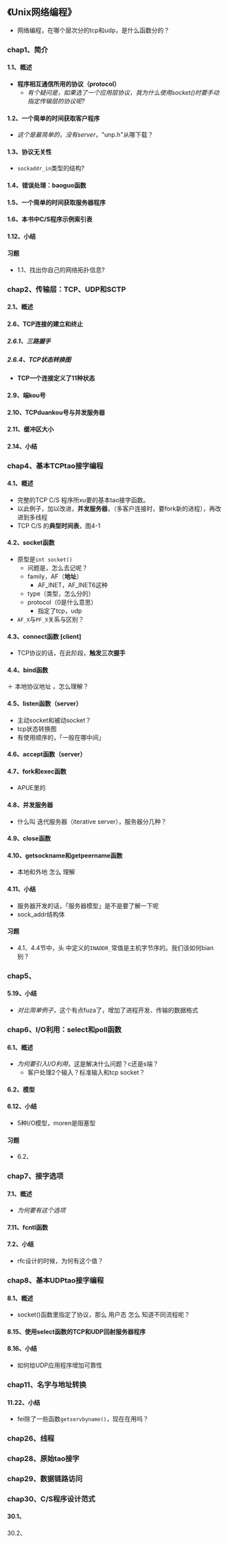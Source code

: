 ## 《Unix网络编程》

+ 网络编程，在哪个层次分的tcp和udp，是什么函数分的？

### chap1、简介

#### 1.1、概述

+ **程序相互通信所用的协议（protocol）**
  + *有个疑问是，如果选了一个应用层协议，我为什么使用socket()时要手动指定传输层的协议呢?*

#### 1.2、一个简单的时间获取客户程序

+ *这个是最简单的，没有server*，"unp.h"从哪下载？

#### 1.3、协议无关性

+ `sockaddr_in`类型的结构?

#### 1.4、错误处理：baoguo函数

#### 1.5、一个简单的时间获取服务器程序

#### 1.6、本书中C/S程序示例索引表

#### 1.12、小结

#### 习题

+ 1.1、找出你自己的网络拓扑信息?

### chap2、传输层：TCP、UDP和SCTP

#### 2.1、概述

#### 2.6、TCP连接的建立和终止

##### 2.6.1、三路握手

##### 2.6.4、TCP状态转换图

+ **TCP一个连接定义了11种状态**

#### 2.9、端kou号

#### 2.10、TCPduankou号与并发服务器

#### 2.11、缓冲区大小

#### 2.14、小结

### chap4、基本TCPtao接字编程

#### 4.1、概述

+ 完整的TCP C/S 程序所xu要的基本tao接字函数。
+ 以此例子，加以改进，**并发服务器**，（多客户连接时，要fork新的进程），再改进到多线程
+ TCP C/S 的**典型时间表**，图4-1

#### 4.2、socket函数

+ 原型是`int socket()`
  + 问题是，怎么去记呢？
  + family，AF（**地址**）
    + AF_INET，AF_INET6这种
  + type（类型，怎么分的）
  + protocol（0是什么意思）
    + 指定了tcp，udp
+ `AF_X`与`PF_X`关系与区别？

#### 4.3、connect函数  [client]

+ TCP协议的话，在此阶段，**触发三次握手**

#### 4.4、bind函数

＋ 本地协议地址 ，怎么理解？

#### 4.5、listen函数（server）

+ 主动socket和被动socket？
+ tcp状态转换图
+ 有使用顺序的，「一般在哪中间」

#### 4.6、accept函数（server）

#### 4.7、fork和exec函数

+ APUE里的

#### 4.8、并发服务器

+ 什么叫 迭代服务器（iterative server），服务器分几种？

#### 4.9、close函数

#### 4.10、getsockname和getpeername函数

+ 本地和外地 怎么 理解

#### 4.11、小结

+ 服务器开发的话，「服务器模型」是不是要了解一下呢
+ sock_addr结构体

#### 习题

+ 4.1、4.4节中，头 中定义的`INADDR_`常值是主机字节序的。我们该如何bian别？

### chap5、

#### 5.19、小结

+ *对比简单例子*，这个有点fuza了，增加了进程开发、传输的数据格式

### chap6、I/O利用：select和poll函数

#### 6.1、概述

+ *为何要引入I/O利用*，这是解决什么问题？c还是s端？
  + 客户处理2个输入？标准输入和tcp socket？

#### 6.2、模型

#### 6.12、小结

+ 5种I/O模型，moren是阻塞型

#### 习题

+ 6.2、

### chap7、接字选项

#### 7.1、概述

+ *为何要有这个选项*

#### 7.11、fcntl函数

#### 7.2、小结

+ rfc设计的时候，为何有这个值？

### chap8、基本UDPtao接字编程

#### 8.1、概述

+ socket()函数里指定了协议，那么  用户态 怎么 知道不同流程呢？

#### 8.15、使用select函数的TCP和UDP回射服务器程序

#### 8.16、小结

+ 如何给UDP应用程序增加可靠性

### chap11、名字与地址转换

#### 11.22、小结

+ fei除了一些函数`getservbyname()`，现在在用吗？

### chap26、线程

### chap28、原始tao接字

### chap29、数据链路访问

### chap30、C/S程序设计范式

#### 30.1、

30.2、